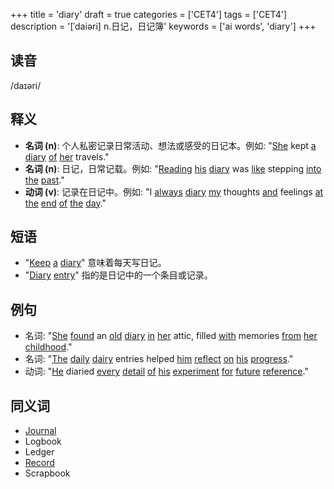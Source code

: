 +++
title = 'diary'
draft = true
categories = ['CET4']
tags = ['CET4']
description = '[ˈdaiəri] n.日记，日记簿'
keywords = ['ai words', 'diary']
+++

## 读音
/daɪəri/

## 释义
- **名词 (n)**: 个人私密记录日常活动、想法或感受的日记本。例如: "[She](/post/she/) kept [a](/post/a/) [diary](/post/diary/) [of](/post/of/) [her](/post/her/) travels."
- **名词 (n)**: 日记，日常记载。例如: "[Reading](/post/reading/) [his](/post/his/) [diary](/post/diary/) was [like](/post/like/) stepping [into](/post/into/) [the](/post/the/) [past](/post/past/)."
- **动词 (v)**: 记录在日记中。例如: "I [always](/post/always/) [diary](/post/diary/) [my](/post/my/) thoughts [and](/post/and/) feelings [at](/post/at/) [the](/post/the/) [end](/post/end/) [of](/post/of/) [the](/post/the/) [day](/post/day/)."

## 短语
- "[Keep](/post/keep/) [a](/post/a/) [diary](/post/diary/)" 意味着每天写日记。
- "[Diary](/post/diary/) [entry](/post/entry/)" 指的是日记中的一个条目或记录。

## 例句
- 名词: "[She](/post/she/) [found](/post/found/) an [old](/post/old/) [diary](/post/diary/) [in](/post/in/) [her](/post/her/) attic, filled [with](/post/with/) memories [from](/post/from/) [her](/post/her/) [childhood](/post/childhood/)."
- 名词: "[The](/post/the/) [daily](/post/daily/) [dairy](/post/dairy/) entries helped [him](/post/him/) [reflect](/post/reflect/) [on](/post/on/) [his](/post/his/) [progress](/post/progress/)."
- 动词: "[He](/post/he/) diaried [every](/post/every/) [detail](/post/detail/) [of](/post/of/) [his](/post/his/) [experiment](/post/experiment/) [for](/post/for/) [future](/post/future/) [reference](/post/reference/)."

## 同义词
- [Journal](/post/journal/)
- Logbook
- Ledger
- [Record](/post/record/)
- Scrapbook
